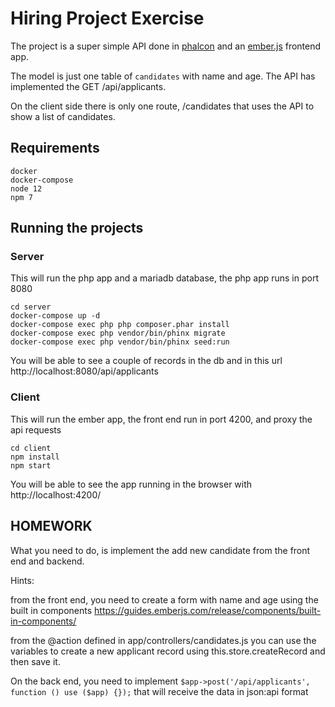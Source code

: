# Hiring Project Exercise

The project is a super simple API done in [phalcon](https://phalcon.io/en-us)
and an [ember.js](https://emberjs.com/) frontend app.

The model is just one table of `candidates` with name and age.
The API has implemented the GET /api/applicants.

On the client side there is only one route, /candidates
that uses the API to show a list of candidates.

## Requirements
```
docker
docker-compose
node 12
npm 7
```
## Running the projects

### Server

This will run the php app and a mariadb database, the php app runs in port 8080
```
cd server
docker-compose up -d
docker-compose exec php php composer.phar install
docker-compose exec php vendor/bin/phinx migrate
docker-compose exec php vendor/bin/phinx seed:run
```

You will be able to see a couple of records in the db and in this url http://localhost:8080/api/applicants

### Client

This will run the ember app, the front end run in port 4200, and proxy the api requests
```
cd client
npm install
npm start
```

You will be able to see the app running in the browser with http://localhost:4200/

## HOMEWORK

What you need to do, is implement the add new candidate from the front end and backend.

Hints:

from the front end, you need to create a form with name and age using the built in components
https://guides.emberjs.com/release/components/built-in-components/

from the @action defined in app/controllers/candidates.js you can use the variables to create
a new applicant record using this.store.createRecord and then save it.

On the back end, you need to implement `$app->post('/api/applicants', function () use ($app) {});` that will receive the data
in json:api format
